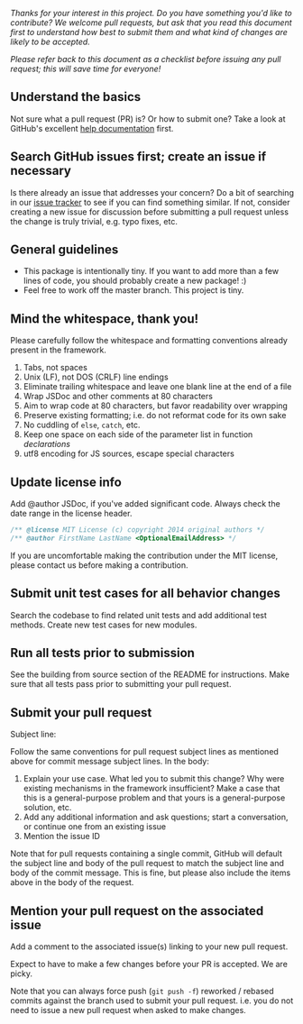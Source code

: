 _Thanks for your interest in this project.  Do you have something you'd like
to contribute?  We welcome pull requests, but ask that you read this document
first to understand how best to submit them and what kind of changes are likely
to be accepted._

_Please refer back to this document as a checklist before issuing any pull
request; this will save time for everyone!_


## Understand the basics

Not sure what a pull request (PR) is? Or how to submit one?  Take a look at
GitHub's excellent [help documentation][] first.


## Search GitHub issues first; create an issue if necessary

Is there already an issue that addresses your concern?  Do a bit of searching
in our [issue tracker][] to see if you can find something similar. If not,
consider creating a new issue for discussion before submitting a pull request
unless the change is truly trivial, e.g. typo fixes, etc.


## General guidelines

* This package is intentionally tiny. If you want to add more than a few lines
  of code, you should probably create a new package! :)
* Feel free to work off the master branch.  This project is tiny.

## Mind the whitespace, thank you!

Please carefully follow the whitespace and formatting conventions already
present in the framework.

1. Tabs, not spaces
1. Unix (LF), not DOS (CRLF) line endings
1. Eliminate trailing whitespace and leave one blank line at the end of a file
1. Wrap JSDoc and other comments at 80 characters
1. Aim to wrap code at 80 characters, but favor readability over wrapping
1. Preserve existing formatting; i.e. do not reformat code for its own sake
1. No cuddling of `else`, `catch`, etc.
1. Keep one space on each side of the parameter list in function *declarations*
1. utf8 encoding for JS sources, escape special characters


## Update license info

Add @author JSDoc, if you've added significant code.
Always check the date range in the license header.

```javascript
/** @license MIT License (c) copyright 2014 original authors */
/** @author FirstName LastName <OptionalEmailAddress> */
```

If you are uncomfortable making the contribution under the MIT license, please
contact us before making a contribution.


## Submit unit test cases for all behavior changes

Search the codebase to find related unit tests and add additional test methods.
Create new test cases for new modules.


## Run all tests prior to submission

See the building from source section of the README for instructions. Make sure
that all tests pass prior to submitting your pull request.


## Submit your pull request

Subject line:

Follow the same conventions for pull request subject lines as mentioned above
for commit message subject lines.  In the body:

1. Explain your use case. What led you to submit this change? Why were existing
    mechanisms in the framework insufficient? Make a case that this is a
    general-purpose problem and that yours is a general-purpose solution, etc.
1. Add any additional information and ask questions; start a conversation, or
    continue one from an existing issue
1. Mention the issue ID

Note that for pull requests containing a single commit, GitHub will default the
subject line and body of the pull request to match the subject line and body of
the commit message. This is fine, but please also include the items above in the
body of the request.


## Mention your pull request on the associated issue

Add a comment to the associated issue(s) linking to your new pull request.

Expect to have to make a few changes before your PR is accepted.  We are picky.

Note that you can always force push (`git push -f`) reworked / rebased commits
against the branch used to submit your pull request. i.e. you do not need to
issue a new pull request when asked to make changes.


[help documentation]: http://help.github.com/send-pull-requests
[issue tracker]: https://github.com/cujojs/rest/issues
[mailing list]: https://groups.google.com/forum/#!forum/cujojs
[fork-and-edit]: https://github.com/blog/844-forking-with-the-edit-button
[commit guidelines section of Pro Git]: http://progit.org/book/ch5-2.html#commit_guidelines
